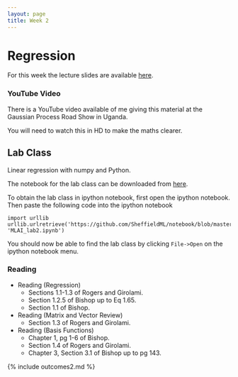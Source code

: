 ```yaml
---
layout: page
title: Week 2
---
```


Regression
==========

For this week the lecture slides are available
[here](./assets/w2_regression.pdf).

### YouTube Video

There is a YouTube video available of me giving this material at the
Gaussian Process Road Show in Uganda.

You will need to watch this in HD to make the maths clearer.

Lab Class
---------

Linear regression with numpy and Python.

The notebook for the lab class can be downloaded from
[here](http://nbviewer.ipython.org/github/SheffieldML/notebook/blob/master/lab_classes/machine_learning/MLAI_lab2.ipynb).

To obtain the lab class in ipython notebook, first open the ipython
notebook. Then paste the following code into the ipython notebook

    import urllib
    urllib.urlretrieve('https://github.com/SheffieldML/notebook/blob/master/lab_classes/machine_learning/MLAI_lab2.ipynb', 'MLAI_lab2.ipynb')

You should now be able to find the lab class by clicking `File->Open` on
the ipython notebook menu.

### Reading

-   Reading (Regression)
    -   Sections 1.1-1.3 of Rogers and Girolami.
    -   Section 1.2.5 of Bishop up to Eq 1.65.
    -   Section 1.1 of Bishop.
-   Reading (Matrix and Vector Review)
    -   Section 1.3 of Rogers and Girolami.
-   Reading (Basis Functions)
    -   Chapter 1, pg 1-6 of Bishop.
    -   Section 1.4 of Rogers and Girolami.
    -   Chapter 3, Section 3.1 of Bishop up to pg 143.


{% include outcomes2.md %}
